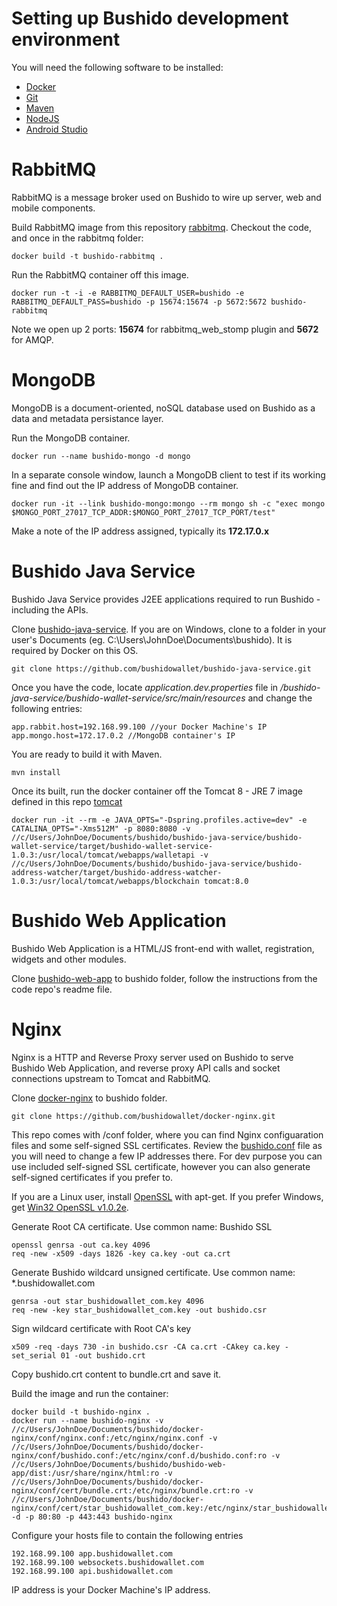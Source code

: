 # Setting up Bushido development environment

You will need the following software to be installed:

- [Docker](http://www.docker.com)
- [Git](https://git-scm.com/)
- [Maven](https://maven.apache.org/)
- [NodeJS](https://nodejs.org/en/)
- [Android Studio](http://developer.android.com/sdk/index.html)

# RabbitMQ

RabbitMQ is a message broker used on Bushido to wire up server, web and mobile components.

Build RabbitMQ image from this repository [rabbitmq](https://github.com/bushidowallet/rabbitmq). Checkout the code, and once in the rabbitmq folder:
```
docker build -t bushido-rabbitmq .
```
Run the RabbitMQ container off this image.
```
docker run -t -i -e RABBITMQ_DEFAULT_USER=bushido -e RABBITMQ_DEFAULT_PASS=bushido -p 15674:15674 -p 5672:5672 bushido-rabbitmq
```
Note we open up 2 ports: **15674** for rabbitmq_web_stomp plugin and **5672** for AMQP.

# MongoDB

MongoDB is a document-oriented, noSQL database used on Bushido as a data and metadata persistance layer.

Run the MongoDB container.
```
docker run --name bushido-mongo -d mongo
```
In a separate console window, launch a MongoDB client to test if its working fine and find out the IP address of MongoDB container.
```
docker run -it --link bushido-mongo:mongo --rm mongo sh -c "exec mongo $MONGO_PORT_27017_TCP_ADDR:$MONGO_PORT_27017_TCP_PORT/test"
```
Make a note of the IP address assigned, typically its **172.17.0.x** 

# Bushido Java Service

Bushido Java Service provides J2EE applications required to run Bushido - including the APIs.

Clone [bushido-java-service](https://github.com/bushidowallet/bushido-java-service). If you are on Windows, clone to a folder in your user's Documents (eg. C:\Users\JohnDoe\Documents\bushido). It is required by Docker on this OS.
```
git clone https://github.com/bushidowallet/bushido-java-service.git
```
Once you have the code, locate *application.dev.properties* file in */bushido-java-service/bushido-wallet-service/src/main/resources* and change the following entries:
```
app.rabbit.host=192.168.99.100 //your Docker Machine's IP
app.mongo.host=172.17.0.2 //MongoDB container's IP
```
You are ready to build it with Maven.
```
mvn install
```
Once its built, run the docker container off the Tomcat 8 - JRE 7 image defined in this repo [tomcat](https://github.com/bushidowallet/tomcat/tree/bushido/8-jre7)
```
docker run -it --rm -e JAVA_OPTS="-Dspring.profiles.active=dev" -e CATALINA_OPTS="-Xms512M" -p 8080:8080 -v //c/Users/JohnDoe/Documents/bushido/bushido-java-service/bushido-wallet-service/target/bushido-wallet-service-1.0.3:/usr/local/tomcat/webapps/walletapi -v //c/Users/JohnDoe/Documents/bushido/bushido-java-service/bushido-address-watcher/target/bushido-address-watcher-1.0.3:/usr/local/tomcat/webapps/blockchain tomcat:8.0
```
# Bushido Web Application 

Bushido Web Application is a HTML/JS front-end with wallet, registration, widgets and other modules.

Clone [bushido-web-app](https://github.com/bushidowallet/bushido-web-app) to bushido folder, follow the instructions from the code repo's readme file.

# Nginx

Nginx is a HTTP and Reverse Proxy server used on Bushido to serve Bushido Web Application, and reverse proxy API calls and socket connections upstream to Tomcat and RabbitMQ.

Clone [docker-nginx](https://github.com/bushidowallet/docker-nginx) to bushido folder.
```
git clone https://github.com/bushidowallet/docker-nginx.git
```
This repo comes with /conf folder, where you can find Nginx configuaration files and some self-signed SSL certificates. Review the [bushido.conf](https://github.com/bushidowallet/docker-nginx/blob/bushido/conf/bushido.conf) file as you will need to change a few IP addresses there. For dev purpose you can use included self-signed SSL certificate, however you can also generate self-signed certificates if you prefer to.

If you are a Linux user, install [OpenSSL](https://www.openssl.org/) with apt-get. If you prefer Windows, get [Win32 OpenSSL v1.0.2e](http://slproweb.com/download/Win32OpenSSL-1_0_2e.exe). 

Generate Root CA certificate. Use common name: Bushido SSL
```
openssl genrsa -out ca.key 4096
req -new -x509 -days 1826 -key ca.key -out ca.crt
```
Generate Bushido wildcard unsigned certificate. Use common name: *.bushidowallet.com
```
genrsa -out star_bushidowallet_com.key 4096
req -new -key star_bushidowallet_com.key -out bushido.csr
```
Sign wildcard certificate with Root CA's key
```
x509 -req -days 730 -in bushido.csr -CA ca.crt -CAkey ca.key -set_serial 01 -out bushido.crt
```
Copy bushido.crt content to bundle.crt and save it.

Build the image and run the container:
```
docker build -t bushido-nginx .
docker run --name bushido-nginx -v //c/Users/JohnDoe/Documents/bushido/docker-nginx/conf/nginx.conf:/etc/nginx/nginx.conf -v //c/Users/JohnDoe/Documents/bushido/docker-nginx/conf/bushido.conf:/etc/nginx/conf.d/bushido.conf:ro -v //c/Users/JohnDoe/Documents/bushido/bushido-web-app/dist:/usr/share/nginx/html:ro -v //c/Users/JohnDoe/Documents/bushido/docker-nginx/conf/cert/bundle.crt:/etc/nginx/bundle.crt:ro -v //c/Users/JohnDoe/Documents/bushido/docker-nginx/conf/cert/star_bushidowallet_com.key:/etc/nginx/star_bushidowallet_com.key:ro -d -p 80:80 -p 443:443 bushido-nginx
```
Configure your hosts file to contain the following entries
```
192.168.99.100 app.bushidowallet.com
192.168.99.100 websockets.bushidowallet.com
192.168.99.100 api.bushidowallet.com
```
IP address is your Docker Machine's IP address.
